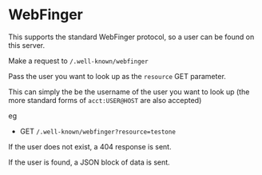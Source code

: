 # WebFinger

This supports the standard WebFinger protocol, so a user can be found on this server.

Make a request to `/.well-known/webfinger`

Pass the user you want to look up as the `resource` GET parameter.

This can simply the be the username of the user you want to look up (the more standard forms of `acct:USER@HOST` are also accepted)

eg

* GET `/.well-known/webfinger?resource=testone`

If the user does not exist, a 404 response is sent.

If the user is found, a JSON block of data is sent.

